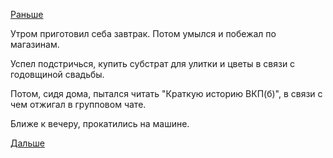 [Раньше](2018.11.24.md)

Утром приготовил себа завтрак.
Потом умылся и побежал по магазинам.

Успел подстричься, купить субстрат для улитки и цветы в связи с годовщиной свадьбы.

Потом, сидя дома, пытался читать "Краткую историю ВКП(б)", в связи с чем отжигал в групповом чате.

Ближе к вечеру, прокатились на машине.

[Дальше](2018.11.26.md)